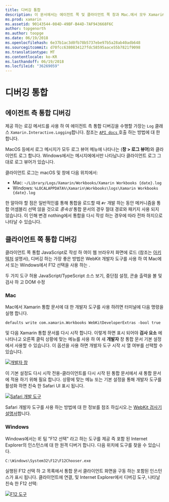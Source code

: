 ```yaml
---
title: 디버깅 통합
description: 이 문서에서는 에이전트 쪽 및 클라이언트 쪽 창과 Mac.에서 모두 Xamarin 통합 문서 통합, 디버깅 하는 방법을 설명합니다
ms.prod: xamarin
ms.assetid: 90143544-084D-49BF-B44D-7AF943668F6C
author: topgenorth
ms.author: toopge
ms.date: 06/19/2018
ms.openlocfilehash: 6e37b1ac3d0fb78b5737ebe97b5a28ab40adb648
ms.sourcegitcommit: d70fcc6380834127fdc58595aace55b7821f9098
ms.translationtype: MT
ms.contentlocale: ko-KR
ms.lasthandoff: 06/19/2018
ms.locfileid: "36269059"
---
```

# <a name="debugging-integrations"></a>디버깅 통합

## <a name="debugging-agent-side-integrations"></a>에이전트 측 통합 디버깅

제공 하는 로깅 메서드를 사용 하 여 에이전트 측 통합 디버깅을 수행할 가장는 `Log` 클래스 `Xamarin.Interactive.Logging`합니다. 참조는 [ `API docs` ](https://developer.xamarin.com/api/type/Xamarin.Interactive.Logging.Log/) 호출 하는 방법에 대 한 합니다.

MacOS 등에서 로그 메시지가 모두 로그 뷰어 메뉴에 나타나는 (**창 > 로그 뷰어**)와 클라이언트 로그 합니다. Windows에서는 메시지에에서만 나타납니다 클라이언트 로그 그대로 로그 뷰어가 있습니다.

클라이언트 로그는 macOS 및 창에 다음 위치에서:

- Mac: `~/Library/Logs/Xamarin/Workbooks/Xamarin Workbooks {date}.log`
- Windows: `%LOCALAPPDATA%\Xamarin\Workbooks\logs\Xamarin Workbooks {date}.log`

한 알아야 할 점은 일반적인를 통해 통합을 로드할 때 `#r` 개발 하는 동안 메커니즘을 통합 어셈블리 선택 않을 것으로 _종속성_ 통합 문서의 경우 절대 경로와 패키지 사용 되지 않습니다. 이 인해 변경 nothing에서 통합을 다시 작성 하는 경우에 따라 전파 하지으로 나타날 수 있습니다.

## <a name="debugging-client-side-integrations"></a>클라이언트 쪽 통합 디버깅

클라이언트 쪽 통합 JavaScript로 작성 하 여이 웹 브라우저 화면에 로드 (참조는 [아키텍처](~/tools/workbooks/sdk/architecture.md) 설명서), 디버깅 하는 가장 좋은 방법은 WebKit 개발자 도구를 사용 하 여 Mac에서 또는 Windows에서 F12 선택을 사용 하는 .

두 가지 도구 허용 JavaScript/TypeScript 소스 보기, 중단점 설정, 콘솔 출력을 볼 및 검사 하 고 DOM 수정

### <a name="mac"></a>Mac

Mac에서 Xamarin 통합 문서에 대 한 개발자 도구를 사용 하려면 터미널에 다음 명령을 실행 합니다.

```shell
defaults write com.xamarin.Workbooks WebKitDeveloperExtras -bool true
```

및 다음 Xamarin 통합 문서를 다시 시작 합니다. 이렇게 하면 표시 되어야 **검사 요소** 에 나타나고 오른쪽 클릭 상황에 맞는 메뉴를 사용 하 여 새 **개발자** 창 통합 문서 기본 설정에서 사용할 수 있습니다. 이 옵션을 사용 하면 개발자 도구 시작 시 열 여부를 선택할 수 있습니다.

[![개발자 창](debugging-images/developer-pane-small.png)](debugging-images/developer-pane.png#lightbox)

이 기본 설정도 다시 시작 전용-클라이언트를 다시 시작 된 통합 문서에서 새 통합 문서에 적용 하기 위해 필요 합니다. 상황에 맞는 메뉴 또는 기본 설정을 통해 개발자 도구를 활성화 하면 친숙 한 Safari UI 표시 됩니다.

[![Safari 개발 도구](debugging-images/mac-dev-tools.png)](debugging-images/mac-dev-tools.png#lightbox)

Safari 개발자 도구를 사용 하는 방법에 대 한 정보를 참조 하십시오.는 [WebKit 검사기 설명서][webkit-docs]합니다.

### <a name="windows"></a>Windows

Windows에서는 IE 팀 "F12 선택" 라고 하는 도구를 제공 즉 포함 된 Internet Explorer의 인스턴스에 대 한 원격 디버거 합니다. 다음 위치에 도구를 찾을 수 있습니다.

```shell
C:\Windows\System32\F12\F12Chooser.exe
```

실행된 F12 선택 하 고 목록에서 통합 문서 클라이언트 화면을 구동 하는 포함된 인스턴스가 표시 됩니다. 클라이언트에 연결, 및 Internet Explorer에서 디버깅 도구, 나타날 친숙 한 F12 선택:

[![F12 도구](debugging-images/windows-dev-tools.png)](debugging-images/windows-dev-tools.png#lightbox)

[webkit-docs]: https://trac.webkit.org/wiki/WebInspector
